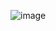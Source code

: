 ![image](https://github.com/saim963/SwingStopwatch/assets/87275862/5ae87a9a-77cc-435b-937a-aa569a30cae8)
